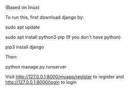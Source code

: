 (Based on linux)

To run this, first download django by:

sudo apt update

sudo apt install python3-pip (If you don't have python)

pip3 install django

Then:

python manage.py runserver

Visit http://127.0.0.1:8000/myapp/register to register
and http://127.0.0.1:8000/login to login
